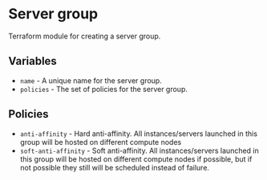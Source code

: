 # Server group

Terraform module for creating a server group.

## Variables

* `name` - A unique name for the server group.
* `policies` - The set of policies for the server group.

## Policies

* `anti-affinity` - Hard anti-affinity. All instances/servers launched in this group will be hosted on different compute nodes
* `soft-anti-affinity` - Soft anti-affinity. All instances/servers launched in this group will be hosted on different compute nodes if possible, but if not possible they still will be scheduled instead of failure.
